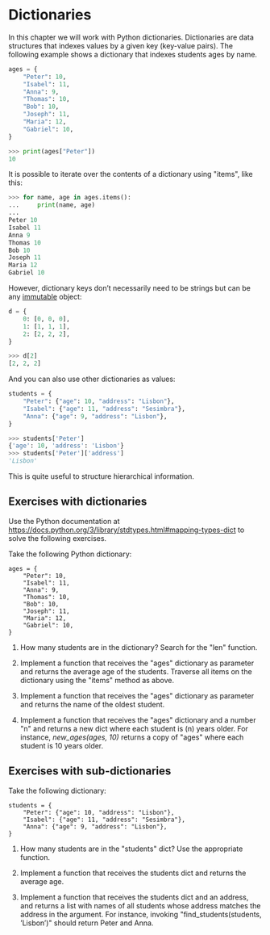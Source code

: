 # Dictionaries

In this chapter we will work with Python dictionaries. Dictionaries are data structures that indexes values by a given key (key-value pairs). The following example shows a dictionary that indexes students ages by name.

```Python
ages = {
    "Peter": 10,
    "Isabel": 11,
    "Anna": 9,
    "Thomas": 10,
    "Bob": 10,
    "Joseph": 11,
    "Maria": 12,
    "Gabriel": 10,
}

>>> print(ages["Peter"])
10
```

It is possible to iterate over the contents of a dictionary using "items", like this:

```Python
>>> for name, age in ages.items():
...     print(name, age)
...
Peter 10
Isabel 11
Anna 9
Thomas 10
Bob 10
Joseph 11
Maria 12
Gabriel 10
```

However, dictionary keys don’t necessarily need to be strings but can be any [immutable](https://docs.python.org/3/tutorial/datastructures.html#dictionaries) object:

```Python
d = {
    0: [0, 0, 0],
    1: [1, 1, 1],
    2: [2, 2, 2],
}

>>> d[2]
[2, 2, 2]
```

And you can also use other dictionaries as values:

```Python
students = {
    "Peter": {"age": 10, "address": "Lisbon"},
    "Isabel": {"age": 11, "address": "Sesimbra"},
    "Anna": {"age": 9, "address": "Lisbon"},
}

>>> students['Peter']
{'age': 10, 'address': 'Lisbon'}
>>> students['Peter']['address']
'Lisbon'
```

This is quite useful to structure hierarchical information.

## Exercises with dictionaries

Use the Python documentation at <https://docs.python.org/3/library/stdtypes.html#mapping-types-dict> to solve the following exercises.

Take the following Python dictionary:

    ages = {
        "Peter": 10,
        "Isabel": 11,
        "Anna": 9,
        "Thomas": 10,
        "Bob": 10,
        "Joseph": 11,
        "Maria": 12,
        "Gabriel": 10,
    }

1.  How many students are in the dictionary? Search for the "len" function.

2.  Implement a function that receives the "ages" dictionary as parameter and returns the average age of the students. Traverse all items on the dictionary using the "items" method as above.

3.  Implement a function that receives the "ages" dictionary as parameter and returns the name of the oldest student.

4.  Implement a function that receives the "ages" dictionary and a number "n" and returns a new dict where each student is \(n\) years older. For instance, _new_ages(ages, 10)_ returns a copy of "ages" where each student is 10 years older.

## Exercises with sub-dictionaries

Take the following dictionary:

    students = {
        "Peter": {"age": 10, "address": "Lisbon"},
        "Isabel": {"age": 11, "address": "Sesimbra"},
        "Anna": {"age": 9, "address": "Lisbon"},
    }

1.  How many students are in the "students" dict? Use the appropriate function.

2.  Implement a function that receives the students dict and returns the average age.

3.  Implement a function that receives the students dict and an address, and returns a list with names of all students whose address matches the address in the argument. For instance, invoking "find_students(students, ’Lisbon’)" should return Peter and Anna.

